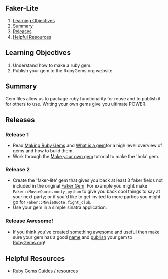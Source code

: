 ## Faker-Lite

1. [Learning Objectives](#learning-objectives)
1. [Summary](#summary)
1. [Releases](#releases)
1. [Helpful Resources](#helpful-resources)

## Learning Objectives
1. Understand how to make a ruby gem.
1. Publish your gem to the RubyGems.org website.

## Summary
Gem files allow us to package ruby functionality for reuse and to publish it for others to use. Writing your own gems give you ultimate POWER.

## Releases
### Release 1
* Read [Making Ruby Gems](http://timelessrepo.com/making-ruby-gems) and [What is a gem](http://guides.rubygems.org/what-is-a-gem/)for a high level overview of gems and how to build them. 
* Work through the [Make your own gem](http://guides.rubygems.org/make-your-own-gem/) tutorial to make the 'hola' gem.


### Release 2
* Create the 'faker-lite' gem that gives you back at least 3 faker fields not included in the original [Faker Gem](http://faker.rubyforge.org/).  For example you might make `Faker::MovieQuote.monty_python` to give you back cool things to say at your next party; or if you'd like to get invited to more parties you might go for `Faker::MovieQuote.fight_club`.  
* Use your gem in a simple sinatra application. 

### Release Awesome!
* If you think you've created something awesome and useful then make sure your gem has a good [name](http://guides.rubygems.org/name-your-gem/) and [publish](http://guides.rubygems.org/publishing/) your gem to [RubyGems.org](https://rubygems.org/)!

## Helpful Resources
* [Ruby Gems Guides / resources](http://guides.rubygems.org/resources/)
